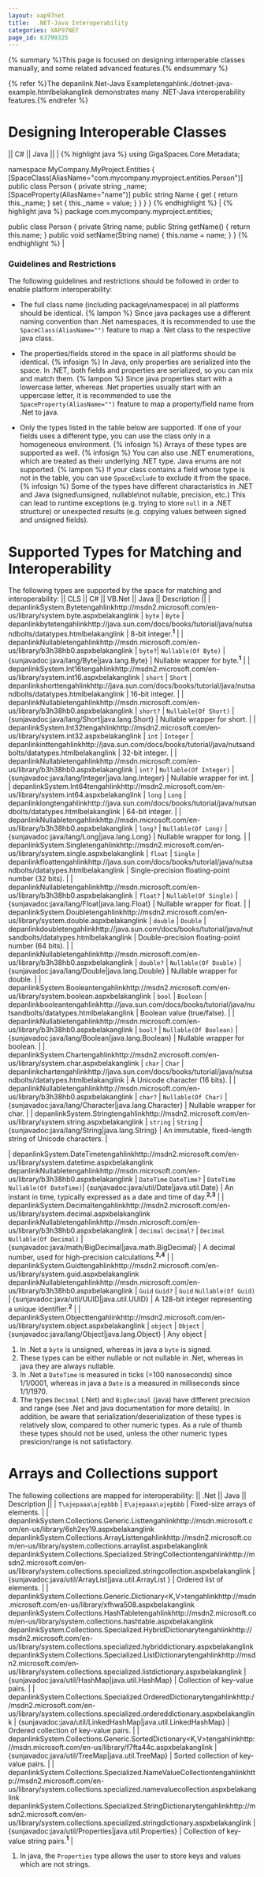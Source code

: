 ```yaml
---
layout: xap97net
title:  .NET-Java Interoperability
categories: XAP97NET
page_id: 63799325
---
```



{% summary %}This page is focused on designing interoperable classes manually, and some related advanced features.{% endsummary %}


{% refer %}The depanlink.Net-Java Exampletengahlink./dotnet-java-example.htmlbelakanglink demonstrates many .NET-Java interoperability features.{% endrefer %}

# Designing Interoperable Classes

|| C# || Java ||
|
{% highlight java %}
using GigaSpaces.Core.Metadata;

namespace MyCompany.MyProject.Entities
{
    [SpaceClass(AliasName="com.mycompany.myproject.entities.Person")]
    public class Person
    {
        private string _name;
        [SpaceProperty(AliasName="name")]
        public string Name
        {
            get { return this._name; }
            set { this._name = value; }
        }
    }
}
{% endhighlight %}
|
{% highlight java %}
package com.mycompany.myproject.entities;

public class Person
{
    private String name;
    public String getName()
    {
        return this.name;
    }
    public void setName(String name)
    {
        this.name = name;
    }
}
{% endhighlight %}
|

### Guidelines and Restrictions

The following guidelines and restrictions should be followed in order to enable platform interoperability:
- The full class name (including package\namespace) in all platforms should be identical.
 {% lampon %} Since java packages use a different naming convention than .Net namespaces, it is recommended to use the `SpaceClass(AliasName="")` feature to map a .Net class to the respective java class.


- The properties/fields stored in the space in all platforms should be identical.
 {% infosign %} In Java, only properties are serialized into the space. In .NET, both fields and properties are serialized, so you can mix and match them.
 {% lampon %} Since java properties start with a lowercase letter, whereas .Net properties usually start with an uppercase letter, it is recommended to use the `SpaceProperty(AliasName="")` feature to map a property/field name from .Net to java.


- Only the types listed in the table below are supported. If one of your fields uses a different type, you can use the class only in a homogeneous environment.
 {% infosign %} Arrays of these types are supported as well.
 {% infosign %} You can also use .NET enumerations, which are treated as their underlying .NET type. Java enums are not supported.
 {% lampon %} If your class contains a field whose type is not in the table, you can use `SpaceExclude` to exclude it from the space.
 {% infosign %} Some of the types have different charactaristics in .NET and Java (signed\unsigned, nullable\not nullable, precision, etc.) This can lead to runtime exceptions (e.g. trying to store `null` in a .NET structure) or unexpected results (e.g. copying values between signed and unsigned fields).

# Supported Types for Matching and Interoperability

The following types are supported by the space for matching and interoperability:
|| CLS || C# || VB.Net || Java || Description ||
| depanlinkSystem.Bytetengahlinkhttp://msdn2.microsoft.com/en-us/library/system.byte.aspxbelakanglink | `byte` | `Byte` | depanlinkbytetengahlinkhttp://java.sun.com/docs/books/tutorial/java/nutsandbolts/datatypes.htmlbelakanglink | 8-bit integer.**<sup>1</sup>** |
| depanlinkNullable<Byte>tengahlinkhttp://msdn.microsoft.com/en-us/library/b3h38hb0.aspxbelakanglink | `byte?`| `Nullable(Of Byte)` | {sunjavadoc:java/lang/Byte|java.lang.Byte} | Nullable wrapper for byte.**<sup>1</sup>** |
| depanlinkSystem.Int16tengahlinkhttp://msdn2.microsoft.com/en-us/library/system.int16.aspxbelakanglink | `short` | `Short` | depanlinkshorttengahlinkhttp://java.sun.com/docs/books/tutorial/java/nutsandbolts/datatypes.htmlbelakanglink | 16-bit integer. |
| depanlinkNullable<Int16>tengahlinkhttp://msdn.microsoft.com/en-us/library/b3h38hb0.aspxbelakanglink | `short?` | `Nullable(Of Short)` | {sunjavadoc:java/lang/Short|java.lang.Short} | Nullable wrapper for short. |
| depanlinkSystem.Int32tengahlinkhttp://msdn2.microsoft.com/en-us/library/system.int32.aspxbelakanglink | `int` | `Integer` | depanlinkinttengahlinkhttp://java.sun.com/docs/books/tutorial/java/nutsandbolts/datatypes.htmlbelakanglink | 32-bit integer. |
| depanlinkNullable<Int32>tengahlinkhttp://msdn.microsoft.com/en-us/library/b3h38hb0.aspxbelakanglink | `int?` | `Nullable(Of Integer)` | {sunjavadoc:java/lang/Integer|java.lang.Integer} | Nullable wrapper for int. |
| depanlinkSystem.Int64tengahlinkhttp://msdn2.microsoft.com/en-us/library/system.int64.aspxbelakanglink | `long` | `Long` | depanlinklongtengahlinkhttp://java.sun.com/docs/books/tutorial/java/nutsandbolts/datatypes.htmlbelakanglink | 64-bit integer. |
| depanlinkNullable<Int64>tengahlinkhttp://msdn.microsoft.com/en-us/library/b3h38hb0.aspxbelakanglink | `long?` | `Nullable(Of Long)` | {sunjavadoc:java/lang/Long|java.lang.Long} | Nullable wrapper for long. |
| depanlinkSystem.Singletengahlinkhttp://msdn2.microsoft.com/en-us/library/system.single.aspxbelakanglink | `float` | `Single` | depanlinkfloattengahlinkhttp://java.sun.com/docs/books/tutorial/java/nutsandbolts/datatypes.htmlbelakanglink |  Single-precision floating-point number (32 bits). |
| depanlinkNullable<Single>tengahlinkhttp://msdn.microsoft.com/en-us/library/b3h38hb0.aspxbelakanglink | `float?` | `Nullable(Of Single)` | {sunjavadoc:java/lang/Float|java.lang.Float} | Nullable wrapper for float. |
| depanlinkSystem.Doubletengahlinkhttp://msdn2.microsoft.com/en-us/library/system.double.aspxbelakanglink | `double` | `Double` | depanlinkdoubletengahlinkhttp://java.sun.com/docs/books/tutorial/java/nutsandbolts/datatypes.htmlbelakanglink |  Double-precision floating-point number (64 bits). |
| depanlinkNullable<Double>tengahlinkhttp://msdn.microsoft.com/en-us/library/b3h38hb0.aspxbelakanglink | `double?` | `Nullable(Of Double)` | {sunjavadoc:java/lang/Double|java.lang.Double} | Nullable wrapper for double. |
| depanlinkSystem.Booleantengahlinkhttp://msdn2.microsoft.com/en-us/library/system.boolean.aspxbelakanglink | `bool` | `Boolean` | depanlinkbooleantengahlinkhttp://java.sun.com/docs/books/tutorial/java/nutsandbolts/datatypes.htmlbelakanglink   | Boolean value (true/false). |
| depanlinkNullable<Boolean>tengahlinkhttp://msdn.microsoft.com/en-us/library/b3h38hb0.aspxbelakanglink | `bool?` | `Nullable(Of Boolean)` | {sunjavadoc:java/lang/Boolean|java.lang.Boolean} | Nullable wrapper for boolean. |
| depanlinkSystem.Chartengahlinkhttp://msdn2.microsoft.com/en-us/library/system.char.aspxbelakanglink | `char` | `Char` | depanlinkchartengahlinkhttp://java.sun.com/docs/books/tutorial/java/nutsandbolts/datatypes.htmlbelakanglink   | A Unicode  character (16 bits). |
| depanlinkNullable<Char>tengahlinkhttp://msdn.microsoft.com/en-us/library/b3h38hb0.aspxbelakanglink | `char?` | `Nullable(Of Char)` | {sunjavadoc:java/lang/Character|java.lang.Character} | Nullable wrapper for char. |
| depanlinkSystem.Stringtengahlinkhttp://msdn2.microsoft.com/en-us/library/system.string.aspxbelakanglink | `string` | `String` | {sunjavadoc:java/lang/String|java.lang.String} | An immutable, fixed-length string of Unicode characters. |

| depanlinkSystem.DateTimetengahlinkhttp://msdn2.microsoft.com/en-us/library/system.datetime.aspxbelakanglink depanlinkNullable<DateTime>tengahlinkhttp://msdn.microsoft.com/en-us/library/b3h38hb0.aspxbelakanglink | `DateTime` `DateTime?` | `DateTime` `Nullable(Of DateTime)`| {sunjavadoc:java/util/Date|java.util.Date} | An instant in time, typically expressed as a date and time of day.**<sup>2,3</sup>** |
| depanlinkSystem.Decimaltengahlinkhttp://msdn2.microsoft.com/en-us/library/system.decimal.aspxbelakanglink depanlinkNullable<Decimal>tengahlinkhttp://msdn.microsoft.com/en-us/library/b3h38hb0.aspxbelakanglink | `decimal` `decimal?` | `Decimal` `Nullable(Of Decimal)` | {sunjavadoc:java/math/BigDecimal|java.math.BigDecimal} | A decimal number, used for high-precision calculations.**<sup>2,4</sup>** |
| depanlinkSystem.Guidtengahlinkhttp://msdn2.microsoft.com/en-us/library/system.guid.aspxbelakanglink depanlinkNullable<Guid>tengahlinkhttp://msdn.microsoft.com/en-us/library/b3h38hb0.aspxbelakanglink | `Guid` `Guid?` | `Guid` `Nullable(Of Guid)` | {sunjavadoc:java/util/UUID|java.util.UUID} | A 128-bit integer representing a unique identifier.**<sup>2</sup>** |
| depanlinkSystem.Objecttengahlinkhttp://msdn2.microsoft.com/en-us/library/system.object.aspxbelakanglink | `object` | `Object` | {sunjavadoc:java/lang/Object|java.lang.Object} | Any object |
1. In .Net a `byte` is unsigned, whereas in java a `byte` is signed.
2. These types can be either nullable or not nullable in .Net, whereas in java they are always nullable.
3. In .Net a `DateTime` is measured in ticks (=100 nanoseconds) since 1/1/0001, whereas in java a `Date` is a measured in milliseconds since 1/1/1970.
4. The types `Decimal` (.Net) and `BigDecimal` (java) have different precision and range (see .Net and java documentation for more details). In addition, be aware that serialization/deserialization of these types is relatively slow, compared to other numeric types. As a rule of thumb these types should not be used, unless the other numeric types presicion/range is not satisfactory.

# Arrays and Collections support

The following collections are mapped for interoperability:
|| .Net || Java || Description ||
| `T\ajepaaa\ajepbbb` | `E\ajepaaa\ajepbbb` | Fixed-size arrays of elements. |
| depanlinkSystem.Collections.Generic.List<T>tengahlinkhttp://msdn.microsoft.com/en-us/library/6sh2ey19.aspxbelakanglink  depanlinkSystem.Collections.ArrayListtengahlinkhttp://msdn2.microsoft.com/en-us/library/system.collections.arraylist.aspxbelakanglink  depanlinkSystem.Collections.Specialized.StringCollectiontengahlinkhttp://msdn2.microsoft.com/en-us/library/system.collections.specialized.stringcollection.aspxbelakanglink | {sunjavadoc:java/util/ArrayList|java.util.ArrayList } | Ordered list of elements. |
| depanlinkSystem.Collections.Generic.Dictionary<K,V>tengahlinkhttp://msdn.microsoft.com/en-us/library/xfhwa508.aspxbelakanglink  depanlinkSystem.Collections.HashTabletengahlinkhttp://msdn2.microsoft.com/en-us/library/system.collections.hashtable.aspxbelakanglink  depanlinkSystem.Collections.Specialized.HybridDictionarytengahlinkhttp://msdn2.microsoft.com/en-us/library/system.collections.specialized.hybriddictionary.aspxbelakanglink  depanlinkSystem.Collections.Specialized.ListDictionarytengahlinkhttp://msdn2.microsoft.com/en-us/library/system.collections.specialized.listdictionary.aspxbelakanglink | {sunjavadoc:java/util/HashMap|java.util.HashMap} | Collection of key-value pairs. |
| depanlinkSystem.Collections.Specialized.OrderedDictionarytengahlinkhttp://msdn2.microsoft.com/en-us/library/system.collections.specialized.ordereddictionary.aspxbelakanglink | {sunjavadoc:java/util/LinkedHashMap|java.util.LinkedHashMap} | Ordered collection of key-value pairs. |
| depanlinkSystem.Collections.Generic.SortedDictionary<K,V>tengahlinkhttp://msdn.microsoft.com/en-us/library/f7fta44c.aspxbelakanglink | {sunjavadoc:java/util/TreeMap|java.util.TreeMap} | Sorted collection of key-value pairs. |
| depanlinkSystem.Collections.Specialized.NameValueCollectiontengahlinkhttp://msdn2.microsoft.com/en-us/library/system.collections.specialized.namevaluecollection.aspxbelakanglink depanlinkSystem.Collections.Specialized.StringDictionarytengahlinkhttp://msdn2.microsoft.com/en-us/library/system.collections.specialized.stringdictionary.aspxbelakanglink | {sunjavadoc:java/util/Properties|java.util.Properties} | Collection of key-value string pairs.**<sup>1</sup>** |
1. In java, the `Properties` type allows the user to store keys and values which are not strings.

